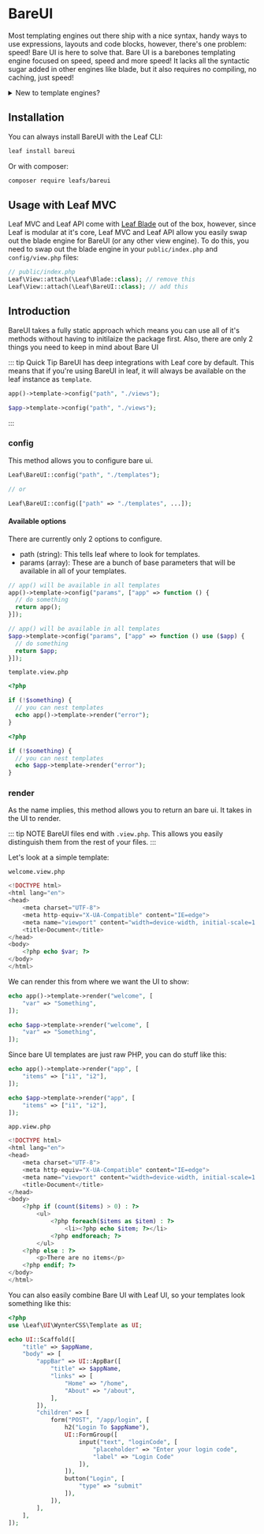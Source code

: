 # BareUI

<!-- markdownlint-disable no-inline-html -->

<script setup>
import VideoDocs from '/@theme/components/VideoDocs.vue'
</script>

Most templating engines out there ship with a nice syntax, handy ways to use expressions, layouts and code blocks, however, there's one problem: speed! Bare UI is here to solve that. Bare UI is a barebones templating engine focused on speed, speed and more speed! It lacks all the syntactic sugar added in other engines like blade, but it also requires no compiling, no caching, just speed!

<details>
<summary>New to template engines?</summary>

Watch this video by Dave Hollingworth as an introduction to template engines.

<VideoDocs
  title="Templating engines in PHP"
  subject="Templating engines in PHP: what they are and how they can improve your code"
  description="Learn how using a template engine can improve your view files with simpler syntax, autoescaping of variables and template inheritance."
  link="https://www.youtube.com/embed/OK_JCtrrv-c"
/>
</details>

## Installation

You can always install BareUI with the Leaf CLI:

```bash
leaf install bareui
```

Or with composer:

```bash
composer require leafs/bareui
```

## Usage with Leaf MVC

Leaf MVC and Leaf API come with [Leaf Blade](/modules/views/blade/) out of the box, however, since Leaf is modular at it's core, Leaf MVC and Leaf API allow you easily swap out the blade engine for BareUI (or any other view engine). To do this, you need to swap out the blade engine in your `public/index.php` and `config/view.php` files:

```php
// public/index.php
Leaf\View::attach(\Leaf\Blade::class); // remove this
Leaf\View::attach(\Leaf\BareUI::class); // add this
```

## Introduction

BareUI takes a fully static approach which means you can use all of it's methods without having to initilaize the package first. Also, there are only 2 things you need to keep in mind about Bare UI

::: tip Quick Tip
BareUI has deep integrations with Leaf core by default. This means that if you're using BareUI in leaf, it will always be available on the leaf instance as `template`.

<div class="functional-mode">

```php
app()->template->config("path", "./views");
```

</div>
<div class="class-mode">

```php
$app->template->config("path", "./views");
```

</div>

:::

### config

This method allows you to configure bare ui.

```php
Leaf\BareUI::config("path", "./templates");

// or

Leaf\BareUI::config(["path" => "./templates", ...]);
```

#### Available options

There are currently only 2 options to configure.

- path (string): This tells leaf where to look for templates.
- params (array): These are a bunch of base parameters that will be available in all of your templates.

<div class="functional-mode">

```php
// app() will be available in all templates
app()->template->config("params", ["app" => function () {
  // do something
  return app();
}]);
```

</div>
<div class="class-mode">

```php
// app() will be available in all templates
$app->template->config("params", ["app" => function () use ($app) {
  // do something
  return $app;
}]);
```

</div>

`template.view.php`

<div class="functional-mode">

```php
<?php

if (!$something) {
  // you can nest templates
  echo app()->template->render("error");
}
```

</div>
<div class="class-mode">

```php
<?php

if (!$something) {
  // you can nest templates
  echo $app->template->render("error");
}
```

</div>

### render

As the name implies, this method allows you to return an bare ui. It takes in the UI to render.

::: tip NOTE
BareUI files end with `.view.php`. This allows you easily distinguish them from the rest of your files.
:::

Let's look at a simple template:

`welcome.view.php`

```php
<!DOCTYPE html>
<html lang="en">
<head>
    <meta charset="UTF-8">
    <meta http-equiv="X-UA-Compatible" content="IE=edge">
    <meta name="viewport" content="width=device-width, initial-scale=1.0">
    <title>Document</title>
</head>
<body>
    <?php echo $var; ?>
</body>
</html>
```

We can render this from where we want the UI to show:

<div class="functional-mode">

```php
echo app()->template->render("welcome", [
    "var" => "Something",
]);
```

</div>
<div class="class-mode">

```php
echo $app->template->render("welcome", [
    "var" => "Something",
]);
```

</div>

Since bare UI templates are just raw PHP, you can do stuff like this:

<div class="functional-mode">

```php
echo app()->template->render("app", [
    "items" => ["i1", "i2"],
]);
```

</div>
<div class="class-mode">

```php
echo $app->template->render("app", [
    "items" => ["i1", "i2"],
]);
```

</div>

`app.view.php`

```php
<!DOCTYPE html>
<html lang="en">
<head>
    <meta charset="UTF-8">
    <meta http-equiv="X-UA-Compatible" content="IE=edge">
    <meta name="viewport" content="width=device-width, initial-scale=1.0">
    <title>Document</title>
</head>
<body>
    <?php if (count($items) > 0) : ?>
        <ul>
            <?php foreach($items as $item) : ?>
                <li><?php echo $item; ?></li>
            <?php endforeach; ?>
        </ul>
    <?php else : ?>
        <p>There are no items</p>
    <?php endif; ?>
</body>
</html>
```

You can also easily combine Bare UI with Leaf UI, so your templates look something like this:

```php
<?php
use \Leaf\UI\WynterCSS\Template as UI;

echo UI::Scaffold([
    "title" => $appName,
    "body" => [
        "appBar" => UI::AppBar([
            "title" => $appName,
            "links" => [
                "Home" => "/home",
                "About" => "/about",
            ],
        ]),
        "children" => [
            form("POST", "/app/login", [
                h2("Login To $appName"),
                UI::FormGroup([
                    input("text", "loginCode", [
                        "placeholder" => "Enter your login code",
                        "label" => "Login Code"
                    ]),
                ]),
                button("Login", [
                    "type" => "submit"
                ]),
            ]),
        ],
    ],
]);
```
